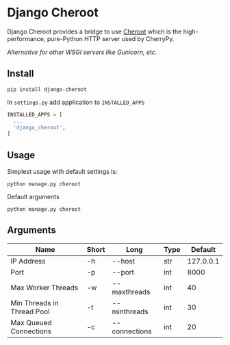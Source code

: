 # Django Cheroot

Django Cheroot provides a bridge to use [Cheroot](https://github.com/cherrypy/cheroot) which is the high-performance, pure-Python HTTP server used by CherryPy.

_Alternative for other WSGI servers like Gunicorn, etc._

## Install

`pip install django-cheroot`

In `settings.py` add application to `INSTALLED_APPS`

```python
INSTALLED_APPS = [
  ...
  'django_cheroot',
]
```

## Usage

Simplest usage with default settings is:

```shell
python manage.py cheroot
```

Default arguments

```shell
python manage.py cheroot
```

## Arguments

| Name                       | Short | Long          | Type | Default   |
| -------------------------- | ----- | ------------- | ---- | --------- |
| IP Address                 | -h    | --host        | str  | 127.0.0.1 |
| Port                       | -p    | --port        | int  | 8000      |
| Max Worker Threads         | -w    | --maxthreads  | int  | 40        |
| Min Threads in Thread Pool | -t    | --minthreads  | int  | 30        |
| Max Queued Connections     | -c    | --connections | int  | 20        |
